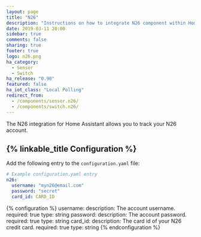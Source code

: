 ```yaml
---
layout: page
title: "N26"
description: "Instructions on how to integrate N26 component within Home Assistant."
date: 2019-03-11 20:00
sidebar: true
comments: false
sharing: true
footer: true
logo: n26.png
ha_category:
  - Sensor
  - Switch
ha_release: "0.90"
featured: false
ha_iot_class: "Local Polling"
redirect_from:
  - /components/sensor.n26/
  - /components/switch.n26/
---
```


The N26 integration for Home Assistant allows you to track your N26 account.

## {% linkable_title Configuration %}

Add the following entry to the `configuration.yaml` file:

```yaml
# Example configuration.yaml entry
n26:
  username: "myn26@email.com"
  password: "secret"
  card_id: CARD_ID
```

{% configuration %}
username:
  description: The account username.
  required: true
  type: string
password:
  description: The account password.
  required: true
  type: string
card_id:
  description: The card id of your N26 credit card.
  required: true
  type: string
{% endconfiguration %}
